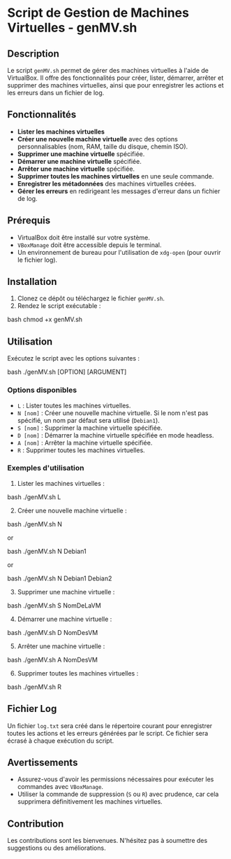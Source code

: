 # Script de Gestion de Machines Virtuelles - genMV.sh

## Description
Le script `genMV.sh` permet de gérer des machines virtuelles à l'aide de VirtualBox. Il offre des fonctionnalités pour créer, lister, démarrer, arrêter et supprimer des machines virtuelles, ainsi que pour enregistrer les actions et les erreurs dans un fichier de log.

## Fonctionnalités
- **Lister les machines virtuelles**
- **Créer une nouvelle machine virtuelle** avec des options personnalisables (nom, RAM, taille du disque, chemin ISO).
- **Supprimer une machine virtuelle** spécifiée.
- **Démarrer une machine virtuelle** spécifiée.
- **Arrêter une machine virtuelle** spécifiée.
- **Supprimer toutes les machines virtuelles** en une seule commande.
- **Enregistrer les métadonnées** des machines virtuelles créées.
- **Gérer les erreurs** en redirigeant les messages d'erreur dans un fichier de log.

## Prérequis
- VirtualBox doit être installé sur votre système.
- `VBoxManage` doit être accessible depuis le terminal.
- Un environnement de bureau pour l'utilisation de `xdg-open` (pour ouvrir le fichier log).

## Installation
1. Clonez ce dépôt ou téléchargez le fichier `genMV.sh`.
2. Rendez le script exécutable :

bash
   chmod +x genMV.sh

## Utilisation
Exécutez le script avec les options suivantes :

bash
./genMV.sh [OPTION] [ARGUMENT]

### Options disponibles
- `L` : Lister toutes les machines virtuelles.
- `N [nom]` : Créer une nouvelle machine virtuelle. Si le nom n'est pas spécifié, un nom par défaut sera utilisé (`Debian1`).
- `S [nom]` : Supprimer la machine virtuelle spécifiée.
- `D [nom]` : Démarrer la machine virtuelle spécifiée en mode headless.
- `A [nom]` : Arrêter la machine virtuelle spécifiée.
- `R` : Supprimer toutes les machines virtuelles.

### Exemples d'utilisation
1. Lister les machines virtuelles :

bash
   ./genMV.sh L

2. Créer une nouvelle machine virtuelle :

bash
   ./genMV.sh N

or 

bash
   ./genMV.sh N Debian1

or 

bash
   ./genMV.sh N Debian1 Debian2

3. Supprimer une machine virtuelle :

bash
   ./genMV.sh S NomDeLaVM

4. Démarrer une machine virtuelle :

bash
   ./genMV.sh D NomDesVM

5. Arrêter une machine virtuelle :

bash
   ./genMV.sh A NomDesVM

6. Supprimer toutes les machines virtuelles :

bash
   ./genMV.sh R

## Fichier Log
Un fichier `log.txt` sera créé dans le répertoire courant pour enregistrer toutes les actions et les erreurs générées par le script. Ce fichier sera écrasé à chaque exécution du script.

## Avertissements
- Assurez-vous d'avoir les permissions nécessaires pour exécuter les commandes avec `VBoxManage`.
- Utiliser la commande de suppression (`S` ou `R`) avec prudence, car cela supprimera définitivement les machines virtuelles.

## Contribution
Les contributions sont les bienvenues. N'hésitez pas à soumettre des suggestions ou des améliorations.
